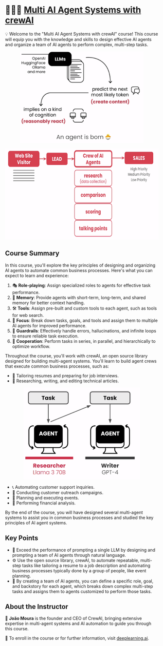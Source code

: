 # 🧑‍🤝‍🧑 [Multi AI Agent Systems with crewAI](https://www.deeplearning.ai/short-courses/multi-ai-agent-systems-with-crewai/)

💡 Welcome to the "Multi AI Agent Systems with crewAI" course! This course will equip you with the knowledge and skills to design effective AI agents and organize a team of AI agents to perform complex, multi-step tasks.

<p align="center">
<img src="images/ai_agents_1.png" height="300"> 
</p>

<p align="center">
<img src="images/overview_3.png" height="300"> 
</p>

## Course Summary
In this course, you'll explore the key principles of designing and organizing AI agents to automate common business processes. Here's what you can expect to learn and experience:

1. 🎭 **Role-playing**: Assign specialized roles to agents for effective task performance.
2. 🧠 **Memory**: Provide agents with short-term, long-term, and shared memory for better context handling.
3. 🛠️ **Tools**: Assign pre-built and custom tools to each agent, such as tools for web search.
4. 🎯 **Focus**: Break down tasks, goals, and tools and assign them to multiple AI agents for improved performance.
5. 🚦 **Guardrails**: Effectively handle errors, hallucinations, and infinite loops to ensure reliable task execution.
6. 🤝 **Cooperation**: Perform tasks in series, in parallel, and hierarchically to optimize workflow.

Throughout the course, you'll work with crewAI, an open source library designed for building multi-agent systems. You'll learn to build agent crews that execute common business processes, such as:

- 📄 Tailoring resumes and preparing for job interviews.
- 📝 Researching, writing, and editing technical articles.
<p align="center">
<img src="images/ai_agents_2.png" height="300"> 
</p>

- 📞 Automating customer support inquiries.
- 📧 Conducting customer outreach campaigns.
- 🎉 Planning and executing events.
- 💼 Performing financial analysis.

By the end of the course, you will have designed several multi-agent systems to assist you in common business processes and studied the key principles of AI agent systems.

## Key Points
- 🤖 Exceed the performance of prompting a single LLM by designing and prompting a team of AI agents through natural language.
- ⚙️ Use the open source library, crewAI, to automate repeatable, multi-step tasks like tailoring a resume to a job description and automating business processes typically done by a group of people, like event planning.
- 👥 By creating a team of AI agents, you can define a specific role, goal, and backstory for each agent, which breaks down complex multi-step tasks and assigns them to agents customized to perform those tasks.

## About the Instructor
🌟 **João Moura** is the founder and CEO of CrewAI, bringing extensive expertise in multi-agent systems and AI automation to guide you through this course.

🔗 To enroll in the course or for further information, visit [deeplearning.ai](https://www.deeplearning.ai/short-courses/).
